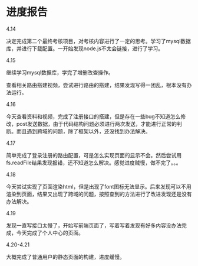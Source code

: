 # 进度报告

4.14 

决定完成第二个最终考核项目，对考核内容进行了一定的思考。学习了mysql数据库，并进行下载配置。一开始发现node.js不太会链接，进行了学习。

4.15

继续学习mysql数据库，学完了增删改查操作。

查看相关路由搭建视频，尝试进行路由的搭建，结果发现写得一团乱，根本没有办法运行。

4.16

今天查看资料和视频，完成了注册接口的搭建，但是存在一些bug不知道怎么修改，post发送数据，由于代码结构问题必须进行两次发送，才能进行正常的判断。而且遇到跨域的问题，除了框架以外，还没找到办法解决。

4.17

简单完成了登录注册的路由配置，可是怎么实现页面的显示不会。然后尝试用fs.readFile结果发现报错，还不知道怎么解决。感觉进度贼慢，做不完了。。。

4.18

今天尝试实现了页面渲染html，但是出现了font图标无法显示。后来发现可以不用渲染到页面，结果又出现了跨域的问题，按照查到的方法进行了改进发现还是没有办法解决。

4.19

发现一直写接口太慢了，开始写前端页面了，写着写着发现有好多内容没办法完成，今天完成了个人中心的页面。

4.20-4.21

大概完成了普通用户的静态页面的构建，进度缓慢。